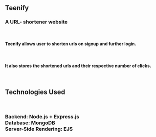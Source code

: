 <h2>Teenify</h2>
<h3>A URL- shortener website</h3>
<br>
<h4>Teenify allows user to shorten urls on signup and further login.</h4> <br>
<h4>It also stores the shortened urls and their respective number of clicks.</h4>
<br>
<h2>Technologies Used</h2>
<br>
<h3>Backend: Node.js + Express.js <br>
Database: MongoDB <br>
Server-Side Rendering: EJS</h3>

